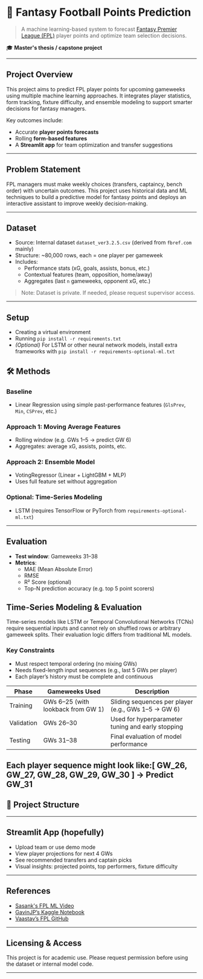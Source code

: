 # 🧠 Fantasy Football Points Prediction

> A machine learning-based system to forecast [Fantasy Premier League (FPL)](https://fantasy.premierleague.com/)
 player points and optimize team selection decisions.

🎓 **Master's thesis /  capstone project**

---

## Project Overview

This project aims to predict FPL player points for upcoming gameweeks using multiple machine learning approaches. It integrates player statistics, form tracking, fixture difficulty, and ensemble modeling to support smarter decisions for fantasy managers.

Key outcomes include:
- Accurate **player points forecasts**
- Rolling **form-based features**
- A **Streamlit app** for team optimization and transfer suggestions

---

## Problem Statement

FPL managers must make weekly choices (transfers, captaincy, bench order) with uncertain outcomes. This project uses historical data and ML techniques to build a predictive model for fantasy points and deploys an interactive assistant to improve weekly decision-making.

---

## Dataset

- Source: Internal dataset `dataset_ver3.2.5.csv` (derived from `fbref.com` mainly)
- Structure: ~80,000 rows, each = one player per gameweek
- Includes:
  - Performance stats (xG, goals, assists, bonus, etc.)
  - Contextual features (team, opposition, home/away)
  - Aggregates (last `n` gameweeks, opponent xG, etc.)

> Note: Dataset is private. If needed, please request supervisor access.

---
## Setup
   * Creating a virtual environment
   * Running `pip install -r requirements.txt`
   * *(Optional)* For LSTM or other neural network models, install extra frameworks with `pip install -r requirements-optional-ml.txt`

## 🛠 Methods

### Baseline
- Linear Regression using simple past-performance features (`GlsPrev`, `Min`, `CSPrev`, etc.)

### Approach 1: Moving Average Features
- Rolling window (e.g. GWs 1–5 → predict GW 6)
- Aggregates: average xG, assists, points, etc.

### Approach 2: Ensemble Model
- VotingRegressor (Linear + LightGBM + MLP)
- Uses full feature set without aggregation

### Optional: Time-Series Modeling
- LSTM (requires TensorFlow or PyTorch from `requirements-optional-ml.txt`)

---

## Evaluation

- **Test window**: Gameweeks 31–38
- **Metrics**:
  - MAE (Mean Absolute Error)
  - RMSE
  - R² Score (optional)
  - Top-N prediction accuracy (e.g. top 5 point scorers)

## Time-Series Modeling & Evaluation 

Time-series models like LSTM or Temporal Convolutional Networks (TCNs) require sequential inputs and cannot rely on shuffled rows or arbitrary gameweek splits. Their evaluation logic differs from traditional ML models.

### Key Constraints

- Must respect temporal ordering (no mixing GWs)
- Needs fixed-length input sequences (e.g., last 5 GWs per player)
- Each player’s history must be complete and continuous


| Phase       | Gameweeks Used                  | Description                                   |
|------------|----------------------------------|-----------------------------------------------|
| Training    | GWs 6–25 (with lookback from GW 1) | Sliding sequences per player (e.g., GWs 1–5 → GW 6) |
| Validation  | GWs 26–30                        | Used for hyperparameter tuning and early stopping |
| Testing     | GWs 31–38                        | Final evaluation of model performance         |

Each player sequence might look like:[ GW_26, GW_27, GW_28, GW_29, GW_30 ] → Predict GW_31
---

## 🧱 Project Structure


---

## Streamlit App (hopefully)

- Upload team or use demo mode
- View player projections for next 4 GWs
- See recommended transfers and captain picks
- Visual insights: projected points, top performers, fixture difficulty

---

## References

- [Sasank's FPL ML Video](https://www.youtube.com/watch?v=wcOJbDAQ-JE)
- [GavinJP’s Kaggle Notebook](https://www.kaggle.com/code/gavinjpng/fpl-prediction-and-selection/notebook)
- [Vaastav’s FPL GitHub](https://github.com/vaastav/Fantasy-Premier-League)

---

## Licensing & Access

This project is for academic use. Please request permission before using the dataset or internal model code.

---


